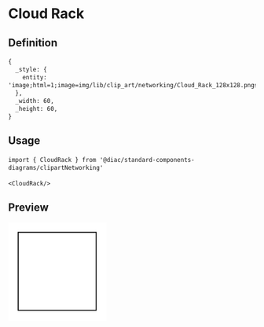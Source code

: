 # Cloud Rack

## Definition

```
{
  _style: { 
    entity: 'image;html=1;image=img/lib/clip_art/networking/Cloud_Rack_128x128.pngstrokeColor=none;',
  },
  _width: 60,
  _height: 60,
}
```

## Usage

```
import { CloudRack } from '@diac/standard-components-diagrams/clipartNetworking'

<CloudRack/>
```

## Preview

<img src="./cloud-rack.png" width="200"/>
